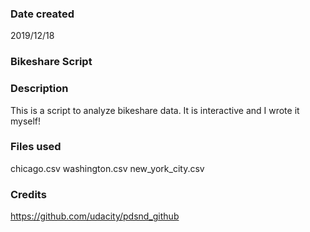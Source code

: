 ### Date created
2019/12/18

### Bikeshare Script

### Description
This is a script to analyze bikeshare data.  It is interactive and I wrote it myself!

### Files used
chicago.csv
washington.csv
new_york_city.csv

### Credits
https://github.com/udacity/pdsnd_github

